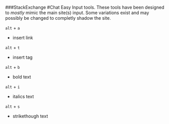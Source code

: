 ###StackExchange
#Chat Easy Input tools.
These tools have been designed to *mostly* mimic the main site(s) input. Some variations exist and may possibly be changed to completly shadow the site. 

`alt` + `a`

* insert link

`alt` + `t`

* insert tag

`alt` + `b`

* bold text

`alt` + `i`

* italics text

`alt` + `s`

* strikethough text

